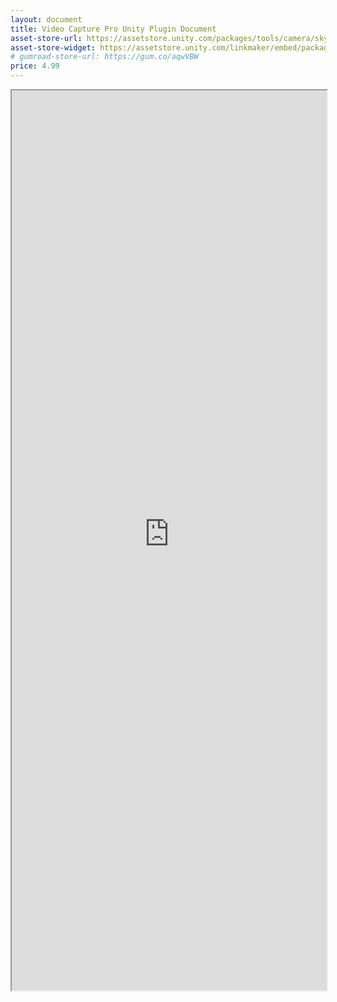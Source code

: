 ```yaml
---
layout: document
title: Video Capture Pro Unity Plugin Document
asset-store-url: https://assetstore.unity.com/packages/tools/camera/skybox-capture-93266?aid=1100l9ebS
asset-store-widget: https://assetstore.unity.com/linkmaker/embed/package/93266/widget?aid=1100l9ebS
# gumroad-store-url: https://gum.co/aqwVBW
price: 4.99
---
```


<iframe src="https://evereal.s3-us-west-1.amazonaws.com/skybox_capture/README.pdf?v=1.1.0" width="100%" height="1440px">
</iframe>
